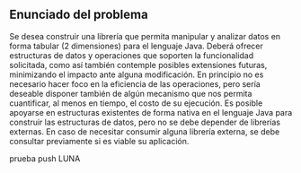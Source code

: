 ## Enunciado del problema

Se desea construir una librería que permita manipular y analizar datos en forma tabular (2 dimensiones) para el lenguaje Java. Deberá ofrecer estructuras de datos y operaciones que soporten la funcionalidad solicitada, como así también contemple posibles extensiones futuras, minimizando el impacto ante alguna modificación. En principio no es necesario hacer foco en la eficiencia de las operaciones, pero sería deseable disponer también de algún mecanismo que nos permita cuantificar, al menos en tiempo, el costo de su ejecución. Es posible apoyarse en estructuras existentes de forma nativa en el lenguaje Java para construir las estructuras de datos, pero no se debe depender de librerías externas. En caso de necesitar consumir alguna librería externa, se debe consultar previamente si es viable su aplicación.

prueba push LUNA